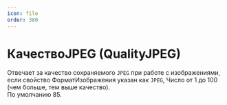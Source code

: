 ```yaml
---
icon: file
order: 380
---
```


# КачествоJPEG (QualityJPEG)

Отвечает за качество сохраняемого `JPEG` при работе с изображениями, если свойство ФорматИзображения указан как `JPEG`, Число от 1 до 100 (чем больше, тем выше качество).  
По умолчанию 85.
